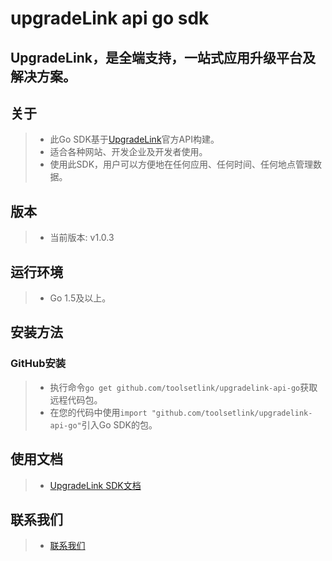 # upgradeLink api go sdk

## UpgradeLink，是全端支持，一站式应用升级平台及解决方案。

## 关于
> - 此Go SDK基于[UpgradeLink](http://upgrade.toolsetlink.com/upgrade/api-docs.html)官方API构建。
> - 适合各种网站、开发企业及开发者使用。
> - 使用此SDK，用户可以方便地在任何应用、任何时间、任何地点管理数据。

## 版本
> - 当前版本: v1.0.3

## 运行环境
> - Go 1.5及以上。

## 安装方法
### GitHub安装
> - 执行命令`go get github.com/toolsetlink/upgradelink-api-go`获取远程代码包。
> - 在您的代码中使用`import "github.com/toolsetlink/upgradelink-api-go"`引入Go SDK的包。


## 使用文档
> - [UpgradeLink SDK文档](http://upgrade.toolsetlink.com/upgrade/sdk/sdk.html)

## 联系我们
> - [联系我们](http://upgrade.toolsetlink.com/upgrade/contact-us.html)